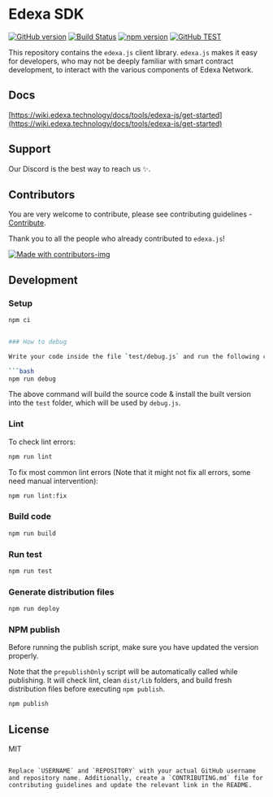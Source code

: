 # Edexa SDK

[![GitHub version](https://img.shields.io/github/v/release/USERNAME/REPOSITORY)](https://github.com/USERNAME/REPOSITORY/releases)
[![Build Status](https://github.com/USERNAME/REPOSITORY/actions/workflows/build.yml/badge.svg)](https://github.com/USERNAME/REPOSITORY/actions/workflows/build.yml)
[![npm version](https://img.shields.io/npm/v/edexa-sdk)](https://www.npmjs.com/package/edexa-sdk)
[![GitHub TEST](https://img.shields.io/github/workflow/status/USERNAME/REPOSITORY/TEST?label=GitHub%20TEST)](https://github.com/USERNAME/REPOSITORY/actions/workflows/test.yml)

This repository contains the `edexa.js` client library. `edexa.js` makes it easy for developers, who may not be deeply familiar with smart contract development, to interact with the various components of Edexa Network.


## Docs

[https://wiki.edexa.technology/docs/tools/edexa-js/get-started](https://wiki.edexa.technology/docs/tools/edexa-js/get-started)

## Support

Our Discord is the best way to reach us ✨.

## Contributors

You are very welcome to contribute, please see contributing guidelines - [Contribute](CONTRIBUTING.md).

Thank you to all the people who already contributed to `edexa.js`!

[![Made with contributors-img](https://img.shields.io/badge/Made%20with-contributors--img-green)](https://contributors-img.web.app/)

## Development

### Setup

```bash
npm ci


### How to debug

Write your code inside the file `test/debug.js` and run the following code:

```bash
npm run debug
```

The above command will build the source code & install the built version into the `test` folder, which will be used by `debug.js`.

### Lint

To check lint errors:

```bash
npm run lint
```

To fix most common lint errors (Note that it might not fix all errors, some need manual intervention):

```bash
npm run lint:fix
```

### Build code

```bash
npm run build
```

### Run test

```bash
npm run test
```

### Generate distribution files

```bash
npm run deploy
```

### NPM publish

Before running the publish script, make sure you have updated the version properly.

Note that the `prepublishOnly` script will be automatically called while publishing. It will check lint, clean `dist/lib` folders, and build fresh distribution files before executing `npm publish`.

```bash
npm publish
```

## License

MIT
```

Replace `USERNAME` and `REPOSITORY` with your actual GitHub username and repository name. Additionally, create a `CONTRIBUTING.md` file for contributing guidelines and update the relevant link in the README.
